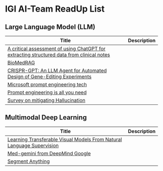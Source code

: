 # IGI AI-Team ReadUp List

## Large Language Model (LLM)

| Title | Description |
| ------ | ------ |
| [A critical assessment of using ChatGPT for extracting structured data from clinical notes]() |
| [BioMedRAG](https://arxiv.org/abs/2405.00465) |
| [CRISPR-GPT: An LLM Agent for Automated Design of Gene-Editing Experiments](https://www.biorxiv.org/content/10.1101/2024.04.25.591003v1.full.pdf) | 
| [Microsoft prompt engineering tech](https://www.microsoft.com/en-us/research/blog/the-power-of-prompting/) |
| [Prompt engineering is all you need](https://arxiv.org/pdf/2306.01987) |
| [Survey on mitigating Hallucination](https://arxiv.org/abs/2404.18930) |

## Multimodal Deep Learning

| Title | Description |
| ------ | ------ |
| [Learning Transferable Visual Models From Natural Language Supervision](https://arxiv.org/pdf/2103.00020) |
| [Med-gemini from DeepMind Google](https://arxiv.org/pdf/2404.18416) |
| [Segment Anything](https://arxiv.org/pdf/2304.02643) |
